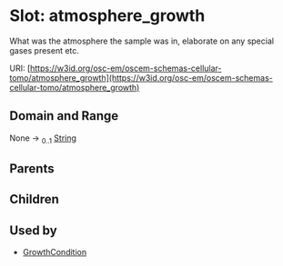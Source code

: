 
# Slot: atmosphere_growth

What was the atmosphere the sample was in, elaborate on any special gases present etc.

URI: [https://w3id.org/osc-em/oscem-schemas-cellular-tomo/atmosphere_growth](https://w3id.org/osc-em/oscem-schemas-cellular-tomo/atmosphere_growth)


## Domain and Range

None &#8594;  <sub>0..1</sub> [String](types/String.md)

## Parents


## Children


## Used by

 * [GrowthCondition](GrowthCondition.md)
